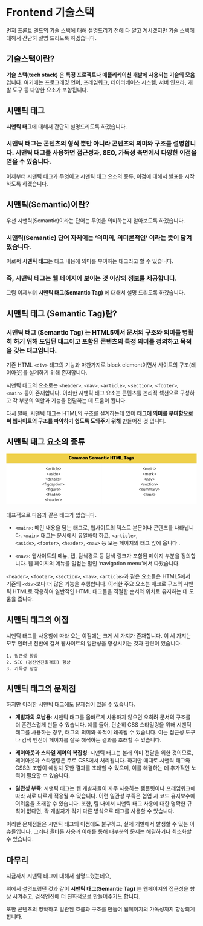 # Frontend 기술스택

먼저 프론트 엔드의 기술 스택에 대해 설명드리기 전에 다 알고 계시겠지만 기술 스택에 대해서 간단히 설명 드리도록 하겠습니다.

## 기술스택이란?

**기술 스택(tech stack)** 은 **특정 프로젝트나 애플리케이션 개발에 사용되는 기술의 모음**입니다. 여기에는 프로그래밍 언어, 프레임워크, 데이터베이스 시스템, 서버 인프라, 개발 도구 등 다양한 요소가 포함됩니다.

## 시맨틱 태그

**시맨틱 태그**에 대해서 간단히 설명드리도록 하겠습니다.

### **시맨틱 태그**는 콘텐츠의 형식 뿐만 아니라 콘텐츠의 의미와 구조를 설명합니다. 시맨틱 태그를 사용하면 접근성과, SEO, 가독성 측면에서 다양한 이점을 얻을 수 있습니다.

이제부터 시맨틱 태그가 무엇이고 시맨틱 태그 요소의 종류, 이점에 대해서 발표를 시작하도록 하겠습니다.

## 시맨틱(Semantic)이란?

우선 시맨틱(Semantic)이라는 단어는 무엇을 의미하는지 알아보도록 하겠습니다.

### **시맨틱(Semantic)** 단어 자체에는 **‘의미의, 의미론적인’** 이라는 뜻이 담겨있습니다.

이로써 **시맨틱 태그**는 태그 내용에 의미를 부여하는 태그라고 할 수 있습니다.

### 즉, 시맨틱 태그는 웹 페이지에 보이는 것 이상의 정보를 제공합니다.

그럼 이제부터 **시맨틱 태그(Semantic Tag)** 에 대해서 설명 드리도록 하겠습니다.

## 시맨틱 태그 (Semantic Tag)란?

### **시맨틱 태그 (Semantic Tag)** 는 HTML5에서 문서의 구조와 의미를 명확히 하기 위해 도입된 태그이고 포함된 콘텐츠의 특정 의미를 정의하고 목적을 갖는 태그입니다.

기존 HTML `<div>` 태그의 기능과 마찬가지로 block element이면서 사이트의 구조(레이아웃)를 설계하기 위해 존재합니다.

시맨틱 태그의 요소로는 `<header>`, `<nav>`, `<article>`, `<section>`, `<footer>`, `<main>` 등이 존재합니다. 이러한 시맨틱 태그 요소는 콘텐츠를 논리적 섹션으로 구성하고 각 부분의 역할과 기능을 전달하는 데 도움이 됩니다.

다시 말해, 시맨틱 태그는 HTML의 구조를 설계하는데 있어 **태그에 의미를 부여함으로써 웹사이트의 구조를 파악하기 쉽도록 도와주기 위해** 만들어진 것 입니다.

## 시맨틱 태그 요소의 종류

![alt text](image.png)

대표적으로 다음과 같은 태그가 있습니다.

- `<main>`: 메인 내용을 담는 태그로, 웹사이트의 텍스트 본문이나 콘텐츠를 나타냅니다. `<main>` 태그는 문서에서 유일해야 하고, `<article>`, `<aside>`, `<footer>`, `<header>`, `<nav>` 등 모든 페이지의 태그 앞에 옵니다 .

- `<nav>`: 웹사이트의 메뉴, 탭, 탐색경로 등 탐색 링크가 포함된 페이지 부분을 정의합니다. 웹 페이지의 메뉴를 일컫는 말인 ‘navigation menu’에서 따왔습니다.

`<header>`, `<footer>`, `<section>`, `<nav>`, `<article>`과 같은 요소들은 HTML5에서 기존의 `<div>`보다 더 많은 기능을 수행합니다. 이러한 주요 요소는 매크로 구조의 시맨틱 HTML로 작용하여 일반적인 HTML 태그들을 적절한 순서와 위치로 유지하는 데 도움을 줍니다.

## 시맨틱 태그의 이점

시맨틱 태그를 사용함에 따라 오는 이점에는 크게 세 가지가 존재합니다. 이 세 가지는 모두 인터넷 전반에 걸쳐 웹사이트의 일관성을 향상시키는 것과 관련이 있습니다.

```
1. 접근성 향상
2. SEO (검진엔진최적화) 향상
3. 가독성 향상
```

## 시맨틱 태그의 문제점

하지만 이러한 시맨틱 태그에도 문제점이 있을 수 있습니다.

- **개발자의 오남용**: 시맨틱 태그를 올바르게 사용하지 않으면 오히려 문서의 구조를 더 혼란스럽게 만들 수 있습니다. 예를 들어, 단순히 CSS 스타일링을 위해 시맨틱 태그를 사용하는 경우, 태그의 의미와 목적이 왜곡될 수 있습니다. 이는 접근성 도구나 검색 엔진이 페이지를 잘못 해석하는 결과를 초래할 수 있습니다.

- **레이아웃과 스타일 제어의 복잡성**: 시맨틱 태그는 본래 의미 전달을 위한 것이므로, 레이아웃과 스타일링은 주로 CSS에서 처리됩니다. 하지만 때때로 시맨틱 태그와 CSS의 조합이 예상치 못한 결과를 초래할 수 있으며, 이를 해결하는 데 추가적인 노력이 필요할 수 있습니다.

- **일관성 부족**: 시맨틱 태그는 웹 개발자들이 자주 사용하는 템플릿이나 프레임워크에 따라 서로 다르게 적용될 수 있습니다. 이런 일관성 부족은 협업 시 코드 유지보수에 어려움을 초래할 수 있습니다. 또한, 팀 내에서 시맨틱 태그 사용에 대한 명확한 규칙이 없다면, 각 개발자가 각기 다른 방식으로 태그를 사용할 수 있습니다.

이러한 문제점들은 시맨틱 태그의 이점에도 불구하고, 실제 개발에서 발생할 수 있는 이슈들입니다. 그러나 올바른 사용과 이해를 통해 대부분의 문제는 해결하거나 최소화할 수 있습니다.

## 마무리

지금까지 시맨틱 태그에 대해서 설명드렸는데요,

위에서 설명드렸던 것과 같이
**시맨틱 태그(Semantic Tag)** 는 웹페이지의 접근성을 향상 시켜주고, 검색엔진에 더 친화적으로 만들어주기도 합니다.

또한 콘텐츠의 명확하고 일관된 흐름과 구조를 만들어 웹페이지의 가독성까지 향상되게 합니다.
